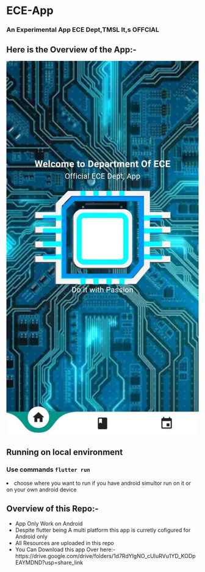 # ECE-App
### An Experimental App ECE Dept,TMSL It,s  OFFCIAL


## Here is the Overview of the App:-
<img src="./readme-img/new.jpg">


## Running on local environment

###  **Use commands  `flutter run`**

<li> choose where you want to run if you have android simultor run on it or on your own android device</li>
</ul>



## Overview of this Repo:-
<ul>
<li>App Only Work on Android </li>
<li> Despite flutter being A multi platform  this app is curretly cofigured for Android  only </li>
<li>All Resources  are uploaded in this repo</li>
<li> You Can Download this app Over here:-https://drive.google.com/drive/folders/1d7RdYlgNO_cUIuRVu1YD_KODpEAYMDND?usp=share_link</li>
</ul>
